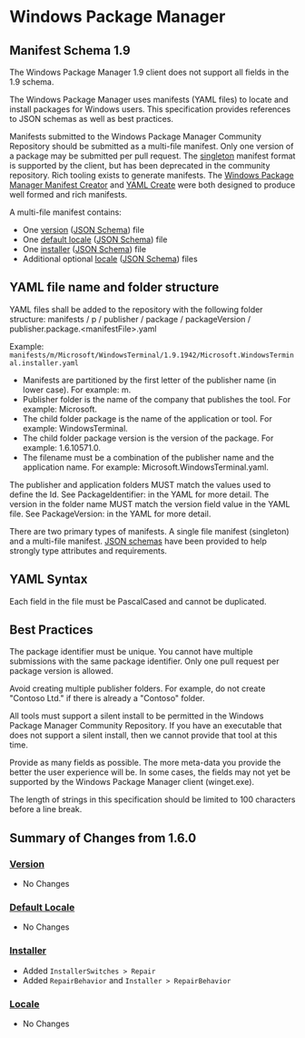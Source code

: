 [schemaFolder]:                             https://github.com/microsoft/winget-cli/tree/master/schemas/JSON/manifests/v1.9.0
[versionSchema]:                            https://github.com/microsoft/winget-cli/tree/master/schemas/JSON/manifests/v1.9.0/manifest.version.1.9.0.json
[defaultLocaleSchema]:                      https://github.com/microsoft/winget-cli/tree/master/schemas/JSON/manifests/v1.9.0/manifest.defaultLocale.1.9.0.json
[localeSchema]:                             https://github.com/microsoft/winget-cli/tree/master/schemas/JSON/manifests/v1.9.0/manifest.locale.1.9.0.json
[installerSchema]:                          https://github.com/microsoft/winget-cli/tree/master/schemas/JSON/manifests/v1.9.0/manifest.installer.1.9.0.json
[Windows Package Manager Manifest Creator]: https://github.com/microsoft/winget-create
[YAML Create]:                              https://github.com/microsoft/winget-pkgs/blob/master/Tools/YamlCreate.ps1

# Windows Package Manager

## Manifest Schema 1.9

The Windows Package Manager 1.9 client does not support all fields in the 1.9 schema.

The Windows Package Manager uses manifests (YAML files) to locate and install packages for Windows users. This specification provides references to JSON schemas as well as best practices.

Manifests submitted to the Windows Package Manager Community Repository should be submitted as a multi-file manifest. Only one version of a package may be submitted per pull request. The [singleton](singleton.md) manifest format is supported by the client, but has been deprecated in the community repository. Rich tooling exists to generate manifests. The [Windows Package Manager Manifest Creator] and [YAML Create] were both designed to produce well formed and rich manifests.

A multi-file manifest contains:
* One [version](version.md) ([JSON Schema][versionSchema]) file
* One [default locale](defaultLocale.md) ([JSON Schema][defaultLocaleSchema]) file
* One [installer](installer.md) ([JSON Schema][installerSchema]) file
* Additional optional [locale](locale.md) ([JSON Schema][localeSchema]) files

## YAML file name and folder structure
YAML files shall be added to the repository with the following folder structure:
manifests / p / publisher / package / packageVersion / publisher.package.&lt;manifestFile&gt;.yaml

Example:
`manifests/m/Microsoft/WindowsTerminal/1.9.1942/Microsoft.WindowsTerminal.installer.yaml`

* Manifests are partitioned by the first letter of the publisher name (in lower case). For example: m.
* Publisher folder is the name of the company that publishes the tool. For example: Microsoft.
* The child folder package is the name of the application or tool. For example: WindowsTerminal.
* The child folder package version is the version of the package. For example: 1.6.10571.0.
* The filename must be a combination of the publisher name and the application name. For example: Microsoft.WindowsTerminal.yaml.

The publisher and application folders MUST match the values used to define the Id. See PackageIdentifier: in the YAML for more detail.
The version in the folder name MUST match the version field value in the YAML file. See PackageVersion: in the YAML for more detail.

There are two primary types of manifests. A single file manifest (singleton) and a multi-file manifest.
[JSON schemas][schemaFolder] have been provided
to help strongly type attributes and requirements.

## YAML Syntax
Each field in the file must be PascalCased and cannot be duplicated.

## Best Practices
The package identifier must be unique. You cannot have multiple submissions with the same package identifier. Only one pull request per package version is allowed.

Avoid creating multiple publisher folders. For example, do not create "Contoso Ltd." if there is already a "Contoso" folder.

All tools must support a silent install to be permitted in the Windows Package Manager Community Repository. If you have an executable that does not support a silent install, then we cannot provide that tool at this time.

Provide as many fields as possible. The more meta-data you provide the better the user experience will be. In some cases, the fields may not yet be supported by the Windows Package Manager client (winget.exe).

The length of strings in this specification should be limited to 100 characters before a line break.

## Summary of Changes from 1.6.0

### [Version](version.md)
* No Changes
### [Default Locale](defaultLocale.md)
* No Changes
### [Installer](installer.md)
* Added `InstallerSwitches > Repair`
* Added `RepairBehavior` and `Installer > RepairBehavior`
### [Locale](locale.md)
* No Changes
